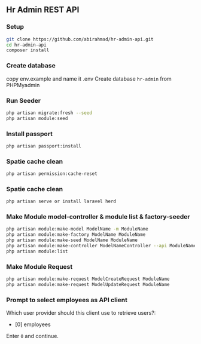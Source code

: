 ## Hr Admin REST API

### Setup

```bash
git clone https://github.com/abirahmad/hr-admin-api.git
cd hr-admin-api
composer install
```

### Create database

copy env.example and name it .env
Create database `hr-admin` from PHPMyadmin

### Run Seeder

```bash
php artisan migrate:fresh --seed
php artisan module:seed
```

### Install passport

```bash
php artisan passport:install
```

### Spatie cache clean

```bash
php artisan permission:cache-reset
```
### Spatie cache clean

```bash
php artisan serve or install laravel herd
```

### Make Module model-controller & module list & factory-seeder

```bash
php artisan module:make-model ModelName -m ModuleName
php artisan module:make-factory ModelName ModuleName
php artisan module:make-seed ModelName ModuleName
php artisan module:make-controller ModelNameController --api ModuleName
php artisan module:list
```

### Make Module Request

```bash
php artisan module:make-request ModelCreateRequest ModuleName
php artisan module:make-request ModelUpdateRequest ModuleName
```

### Prompt to select employees as API client

Which user provider should this client use to retrieve users?:

-   [0] employees

Enter `0` and continue.
